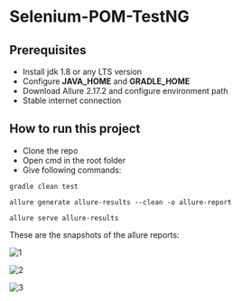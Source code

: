 # Selenium-POM-TestNG
## Prerequisites
* Install jdk 1.8 or any LTS version
* Configure **JAVA_HOME** and **GRADLE_HOME**
* Download Allure 2.17.2 and configure environment path
* Stable internet connection
## How to run this project
* Clone the repo
* Open cmd in the root folder
* Give following commands:
```
gradle clean test
```
```
allure generate allure-results --clean -o allure-report
```
```
allure serve allure-results
```

These are the snapshots of the allure reports:


![1](https://user-images.githubusercontent.com/71173675/151309260-ed5740aa-614c-4d2c-80ee-b57b65e33aae.png)

![2](https://user-images.githubusercontent.com/71173675/151309271-7e08675a-53a2-4207-9802-f6257fec7ba4.png)

![3](https://user-images.githubusercontent.com/71173675/151309282-8efcba09-51f6-4df3-8004-4f18c51249b0.png)
